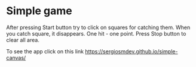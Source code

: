 # Simple game
After pressing Start button try to click on squares for catching them. 
When you catch square, it disappears. 
One hit - one point.
Press Stop button to clear all area. 

To see the app click on this link https://sergiosmdev.github.io/simple-canvas/
